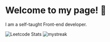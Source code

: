 # Welcome to my page! 👋 

I am a self-taught Front-end developer.

![Leetcode Stats](https://leetcard.jacoblin.cool/kirillmihalych?ext=heatmap)
<img src="https://github-readme-streak-stats.herokuapp.com/?user=kirillmihalych&theme=tokyonight" alt="mystreak"/>
